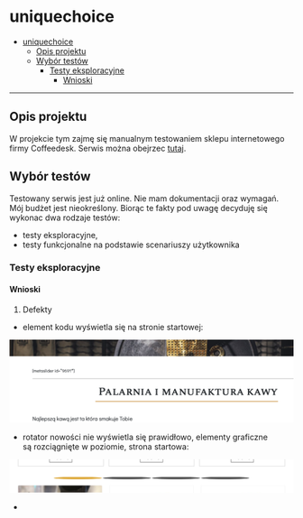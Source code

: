 # uniquechoice

- [uniquechoice](#uniquechoice)
  - [Opis projektu](#opis-projektu)
  - [Wybór testów](#wybór-testów)
    - [Testy eksploracyjne](#testy-eksploracyjne)
      - [Wnioski](#wnioski)

---

## Opis projektu

W projekcie tym zajmę się manualnym testowaniem sklepu internetowego firmy Coffeedesk. Serwis można obejrzec [tutaj](https://www.coffeedesk.pl).

## Wybór testów

Testowany serwis jest już online. Nie mam dokumentacji oraz wymagań. Mój budżet jest nieokreślony. Biorąc te fakty pod uwagę decyduję się wykonac dwa rodzaje testów:

- testy eksploracyjne,
- testy funkcjonalne na podstawie scenariuszy użytkownika

### Testy eksploracyjne

#### Wnioski

1. Defekty

- element kodu wyświetla się na stronie startowej:
  
![screen](https://github.com/matysekprzemek/uniquechoice/blob/daaa2069a3afcea5ff1ccf93a2f88cced218650b/Zrzut%20ekranu%202023-02-1%20o%2015.31.44.png)

- rotator nowości nie wyświetla się prawidłowo, elementy graficzne są rozciągnięte w poziomie, strona startowa:

![screen](https://github.com/matysekprzemek/uniquechoice/blob/683d123e695b9f7209ca65717c762018d5b1dba4/Zrzut%20ekranu%202023-02-1%20o%2016.38.25.png)

- 